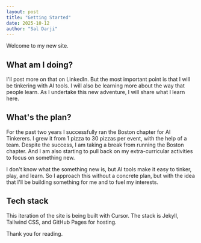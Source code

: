 ```yaml
---
layout: post
title: "Getting Started"
date: 2025-10-12
author: "Sal Darji"
---
```


Welcome to my new site.

## What am I doing?
<!-- This past week I accepted a new position building AI products for higher ed. --> I'll post more on that on LinkedIn. But the most important point is that I will be tinkering with AI tools. I will also be learning more about the way that people learn. As I undertake this new adventure, I will share what I learn here.

## What's the plan?
For the past two years I successfully ran the Boston chapter for AI Tinkerers. I grew it from 1 pizza to 30 pizzas per event, with the help of a team. Despite the success, I am taking a break from running the Boston chapter. And I am also starting to pull back on my extra-curricular activities to focus on something new.

I don't know what the something new is, but AI tools make it easy to tinker, play, and learn. So I approach this without a concrete plan, but with the idea that I'll be building something for me and to fuel my interests.

## Tech stack
This iteration of the site is being built with Cursor. The stack is Jekyll, Tailwind CSS, and GitHub Pages for hosting.

Thank you for reading.